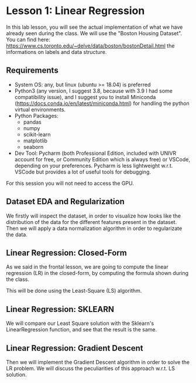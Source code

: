 # Lesson 1: Linear Regression

In this lab lesson, you will see the actual implementation of what we have already seen during the class.
We will use the "Boston Housing Dataset". You can find here: https://www.cs.toronto.edu/~delve/data/boston/bostonDetail.html the informations on labels and data structure.

## Requirements
- System OS: any, but linux (ubuntu >= 18.04) is preferred
- Python3 (any version, I suggest 3.8, because with 3.9 I had some compatibility issue), and I suggest you to install Miniconda (https://docs.conda.io/en/latest/miniconda.html) for handling the python virtual environments.
- Python Packages:
    - pandas
    - numpy
    - scikit-learn
    - matplotlib
    - seaborn
- Dev Tool: Pycharm (both Professional Edition, included with UNIVR account for free, or Community Edition which is always free) or VSCode, depending on your preferences. Pycharm is less lightweight w.r.t. VSCode but provides a lot of useful tools for debugging.

For this session you will not need to access the GPU.

## Dataset EDA and Regularization
We firstly will inspect the dataset, in order to visualize how looks like the distribution of the data for the different features present in the dataset.
Then we will apply a data normalization algorithm in order to regularizate the data.


## Linear Regression: Closed-Form
As we said in the frontal lesson, we are going to compute the linear regression (LR) in the closed-form, by computing the formula shown during the class.

This will be done using the Least-Square (LS) algorithm.

## Linear Regression: SKLEARN
We will compare our Least Square solution with the Sklearn's LinearRegression function, and see that the result is the same.

## Linear Regression: Gradient Descent
Then we will implement the Gradient Descent algorithm in order to solve the LR problem.
We will discuss the peculiarities of this approach w.r.t. LS solution.

